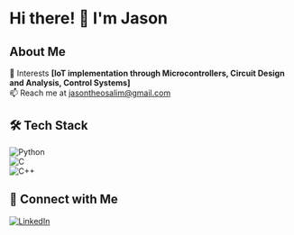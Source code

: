 # Hi there! 👋 I'm Jason

## About Me  
🌱 Interests **[IoT implementation through Microcontrollers, Circuit Design and Analysis, Control Systems]**   
📫 Reach me at jasontheosalim@gmail.com

## 🛠️ Tech Stack  
![Python](https://img.shields.io/badge/Python-3776AB?style=for-the-badge&logo=python&logoColor=white)  
![C](https://img.shields.io/badge/C-00599C?style=for-the-badge&logo=c&logoColor=white)  
![C++](https://img.shields.io/badge/C++-00599C?style=for-the-badge&logo=c%2B%2B&logoColor=white)  


## 🔗 Connect with Me  
[![LinkedIn](https://img.shields.io/badge/LinkedIn-blue?style=for-the-badge&logo=linkedin)](www.linkedin.com/in/jason-theo-salim-a05113256)  
